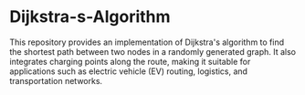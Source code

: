 # Dijkstra-s-Algorithm
This repository provides an implementation of Dijkstra's algorithm to find the shortest path between two nodes in a randomly generated graph. It also integrates charging points along the route, making it suitable for applications such as electric vehicle (EV) routing, logistics, and transportation networks.
